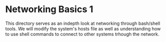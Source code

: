 # Networking Basics 1
This directory serves as an indepth look at networking through bash/shell tools.  We will modify the system's hosts file as well as understanding how to use shell commands to connect to other systems trhough the network.
